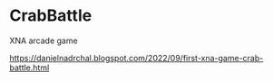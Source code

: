 # CrabBattle
XNA arcade game

https://danielnadrchal.blogspot.com/2022/09/first-xna-game-crab-battle.html
